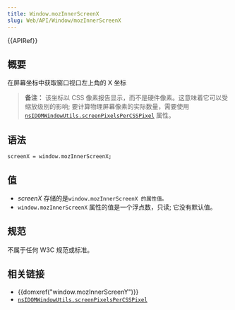 ```yaml
---
title: Window.mozInnerScreenX
slug: Web/API/Window/mozInnerScreenX
---
```


{{APIRef}}

## 概要

在屏幕坐标中获取窗口视口左上角的 X 坐标

> **备注：** 该坐标以 CSS 像素报告显示，而不是硬件像素。这意味着它可以受缩放级别的影响; 要计算物理屏幕像素的实际数量，需要使用 [`nsIDOMWindowUtils.screenPixelsPerCSSPixel`](/zh-CN/docs/XPCOM_Interface_Reference/nsIDOMWindowUtils) 属性。

## 语法

```
screenX = window.mozInnerScreenX;
```

## 值

- _screenX_ 存储的是`window.mozInnerScreenX 的属性值。`
- `window.mozInnerScreenX` 属性的值是一个浮点数，只读; 它没有默认值。

## 规范

不属于任何 W3C 规范或标准。

## 相关链接

- {{domxref("window.mozInnerScreenY")}}
- [`nsIDOMWindowUtils.screenPixelsPerCSSPixel`](/zh-CN/docs/XPCOM_Interface_Reference/nsIDOMWindowUtils)
